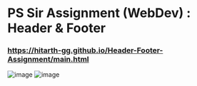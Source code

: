 # PS Sir Assignment (WebDev) : Header & Footer
### https://hitarth-gg.github.io/Header-Footer-Assignment/main.html

![image](https://github.com/hitarth-gg/Header-Footer-Assignment/assets/132205558/76e9c33e-0029-4729-beec-8b0b0803c3f1)
![image](https://github.com/hitarth-gg/Header-Footer-Assignment/assets/132205558/99bcd52d-d689-4340-ae33-a86f9aca00a9)


